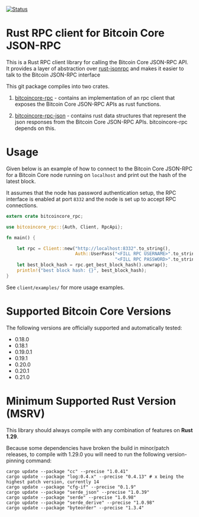 [![Status](https://travis-ci.org/rust-bitcoin/rust-bitcoincore-rpc.png?branch=master)](https://travis-ci.org/rust-bitcoin/rust-bitcoincore-rpc)

# Rust RPC client for Bitcoin Core JSON-RPC 

This is a Rust RPC client library for calling the Bitcoin Core JSON-RPC API. It provides a layer of abstraction over 
[rust-jsonrpc](https://github.com/apoelstra/rust-jsonrpc) and makes it easier to talk to the Bitcoin JSON-RPC interface 

This git package compiles into two crates.
1. [bitcoincore-rpc](https://crates.io/crates/bitcoincore-rpc) - contains an implementation of an rpc client that exposes 
the Bitcoin Core JSON-RPC APIs as rust functions.

2. [bitcoincore-rpc-json](https://crates.io/crates/bitcoincore-rpc-json) -  contains rust data structures that represent 
the json responses from the Bitcoin Core JSON-RPC APIs. bitcoincore-rpc depends on this.

# Usage
Given below is an example of how to connect to the Bitcoin Core JSON-RPC for a Bitcoin Core node running on `localhost`
and print out the hash of the latest block.

It assumes that the node has password authentication setup, the RPC interface is enabled at port `8332` and the node
is set up to accept RPC connections. 

```rust
extern crate bitcoincore_rpc;

use bitcoincore_rpc::{Auth, Client, RpcApi};

fn main() {

    let rpc = Client::new("http://localhost:8332".to_string(),
                          Auth::UserPass("<FILL RPC USERNAME>".to_string(),
                                         "<FILL RPC PASSWORD>".to_string())).unwrap();
    let best_block_hash = rpc.get_best_block_hash().unwrap();
    println!("best block hash: {}", best_block_hash);
}
```

See `client/examples/` for more usage examples. 

# Supported Bitcoin Core Versions
The following versions are officially supported and automatically tested:
* 0.18.0
* 0.18.1
* 0.19.0.1
* 0.19.1
* 0.20.0
* 0.20.1
* 0.21.0

# Minimum Supported Rust Version (MSRV)
This library should always compile with any combination of features on **Rust 1.29**.

Because some dependencies have broken the build in minor/patch releases, to
compile with 1.29.0 you will need to run the following version-pinning command:
```
cargo update --package "cc" --precise "1.0.41"
cargo update --package "log:0.4.x" --precise "0.4.13" # x being the highest patch version, currently 14
cargo update --package "cfg-if" --precise "0.1.9"
cargo update --package "serde_json" --precise "1.0.39"
cargo update --package "serde" --precise "1.0.98"
cargo update --package "serde_derive" --precise "1.0.98"
cargo update --package "byteorder" --precise "1.3.4"
```
